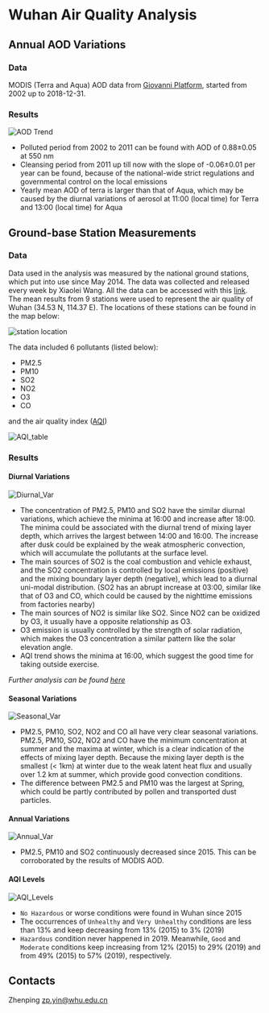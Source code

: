 # Wuhan Air Quality Analysis

## Annual AOD Variations 

### Data

MODIS (Terra and Aqua) AOD data from [Giovanni Platform][1], started from 2002 up to 2018-12-31.

### Results

![AOD Trend](img/MODIS_AOD_2002-2018(PS).png)

- Polluted period from 2002 to 2011 can be found with AOD of 0.88±0.05 at 550 nm
- Cleansing period from 2011 up till now with the slope of -0.06±0.01 per year can be found, because of the national-wide strict regulations and governmental control on the local emissions
- Yearly mean AOD of terra is larger than that of Aqua, which may be caused by the diurnal variations of aerosol at 11:00 (local time) for Terra and 13:00 (local time) for Aqua

## Ground-base Station Measurements

### Data

Data used in the analysis was measured by the national ground stations, which put into use since May 2014. The data was collected and released every week by Xiaolei Wang. All the data can be accessed with this [link][2].
The mean results from 9 stations were used to represent the air quality of Wuhan (34.53 N, 114.37 E). The locations of these stations can be found in the map below:

![station location](img/wuhan_ground_station(google&#32;earth).jpg)

The data included 6 pollutants (listed below): 

- PM2.5
- PM10
- SO2
- NO2
- O3
- CO

and the air quality index ([AQI][3])

![AQI_table](img/AQI_table.png)

### Results

#### Diurnal Variations

![Diurnal_Var](img/diurnal-AQ-wuhan.png)

- The concentration of PM2.5, PM10 and SO2 have the similar diurnal variations, which achieve the minima at 16:00 and increase after 18:00. The minima could be associated with the diurnal trend of mixing layer depth, which arrives the largest between 14:00 and 16:00. The increase after dusk could be explained by the weak atmospheric convection, which will accumulate the pollutants at the surface level.
- The main sources of SO2 is the coal combustion and vehicle exhaust, and the SO2 concentration is controlled by local emissions (positive) and the mixing boundary layer depth (negative), which lead to a diurnal uni-modal distribution. (SO2 has an abrupt increase at 03:00, similar like that of O3 and CO, which could be caused by the nighttime emissions from factories nearby)
- The main sources of NO2 is similar like SO2. Since NO2 can be oxidized by O3, it usually have a opposite relationship as O3.
- O3 emission is usually controlled by the strength of solar radiation, which makes the O3 concentration a similar pattern like the solar elevation angle.
- AQI trend shows the minima at 16:00, which suggest the good time for taking outside exercise.

*Further analysis can be found [here][4]*

#### Seasonal Variations

![Seasonal_Var](img/seasonal-AQ-wuhan.png)

- PM2.5, PM10, SO2, NO2 and CO all have very clear seasonal variations. PM2.5, PM10, SO2, NO2 and CO have the minimum concentration at summer and the maxima at winter, which is a clear indication of the effects of mixing layer depth. Because the mixing layer depth is the smallest (< 1km) at winter due to the weak latent heat flux and usually over 1.2 km at summer, which provide good convection conditions.
- The difference between PM2.5 and PM10 was the largest at Spring, which could be partly contributed by pollen and transported dust particles.

#### Annual Variations

![Annual_Var](img/yearly-AQ-wuhan.png)

- PM2.5, PM10 and SO2 continuously decreased since 2015. This can be corroborated by the results of MODIS AOD.

#### AQI Levels

![AQI_Levels](img/AQI-level-wuhan.png)

- `No Hazardous` or worse conditions were found in Wuhan since 2015
- The occurrences of `Unhealthy` and `Very Unhealthy` conditions are less than 13% and keep decreasing from 13% (2015) to 3% (2019)
- `Hazardous` condition never happened in 2019. Meanwhile, `Good` and `Moderate` conditions keep increasing from 12% (2015) to 29% (2019) and from 49% (2015) to 57% (2019), respectively.

## Contacts

Zhenping <zp.yin@whu.edu.cn>

[1]: https://giovanni.gsfc.nasa.gov/
[2]: http://beijingair.sinaapp.com/
[3]: https://www.airnow.gov/index.cfm?action=aqibasics.aqi
[4]: https://www.sciencedirect.com/science/article/pii/S0160412015300878